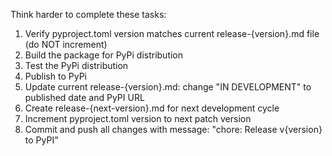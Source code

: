Think harder to complete these tasks:
1. Verify pyproject.toml version matches current release-{version}.md file (do NOT increment)
2. Build the package for PyPi distribution
3. Test the PyPi distribution
4. Publish to PyPi
5. Update current release-{version}.md: change "IN DEVELOPMENT" to published date and PyPI URL
6. Create release-{next-version}.md for next development cycle
7. Increment pyproject.toml version to next patch version
8. Commit and push all changes with message: "chore: Release v{version} to PyPI"

